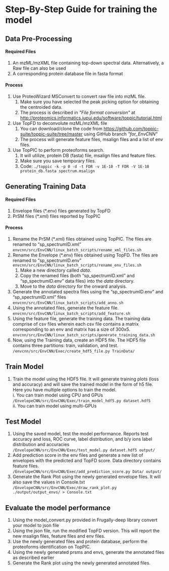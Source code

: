 # Step-By-Step Guide for training the model
## Data Pre-Processing ##
#### Required Files ####
1.	An mzML/mzXML file containing top-down spectral data. Alternatively, a Raw file can also be used
2.	A corresponding protein database file in fasta format
#### Process ####
1.	Use ProteoWizard MSConvert to convert raw file into mzML file. 
    1.	Make sure you have selected the peak picking option for obtaining the centroided data. 
    2.	The process is described in *"File format conversion"* at http://proteomics.informatics.iupui.edu/software/toppic/tutorial.html 
2.	Use TopFD to deconvolute mzML/mzXML file 
    1.	You can download/clone the code from https://github.com/toppic-suite/toppic-suite/tree/master using GitHub branch *"for_EnvCNN"*
    2.  The process will generate feature files, msalign files and a list of env files.
3.	Use TopPIC to perform proteoforms search. 
    1.  It will utilize, protein DB (fasta) file, msalign files and feature files.
    2.  Make sure you save temporary files.  
    3.  Code: ```./toppic -k -p 0 -d -t FDR -v 1E-10 -T FDR -V 1E-10 protein_db.fasta spectrum.msalign```

## Generating Training Data ##
#### Required Files ####
1.	Envelope files (*.env) files generated by TopFD
2.	PrSM files (*.xml) files reported by TopPIC
#### Process ####
1.	Rename the PrSM (*.xml) files obtained using TopPIC. The files are renamed to “sp_spectrumID.xml”
```envcnn/src/EnvCNN/linux_batch_scripts/rename_xml_files.sh```
2.	Rename the Envelope (*.env) files obtained using TopFD. The files are renamed to “sp_spectrumID.env”
```envcnn/src/EnvCNN/linux_batch_scripts/rename_env_files.sh```
    1.   Make a new directory called *data*.
    2.   Copy the renamed files (both “sp_spectrumID.xml” and “sp_spectrumID.env” data files) into the *data* directory. 
    2.   Move to the *data* directory for the onward analysis.
4.	Generate the annotated spectra files using the “sp_spectrumID.env” and “sp_spectrumID.xml” files
```envcnn/src/EnvCNN/linux_batch_scripts/add_anno.sh```
5.	Using the annotated files, generate the feature file. 
```envcnn/src/EnvCNN/linux_batch_scripts/add_feature.sh```
6.	Using the feature file, generate the training data. The training data comprise of csv files wherein each csv file contains a matrix corresponding to an env and matrix has a size of 300x5. 
```envcnn/src/EnvCNN/linux_batch_scripts/generate_training_data.sh```
7.	Now, using the Training data, create an HDF5 file. The HDF5 file contains three partitions: train, validation, and test.
```/envcnn/src/EnvCNN/Exec/create_hdf5_file.py TrainData/```

## Train Model
1.	Train the model using the HDF5 file. It will generate training plots (loss and accuracy) and will save the trained model in the form of h5 file. Here you have multiple options to train the model. <br/>
i.	You can train model using CPU and GPUs <br/>
```/EnvelopeCNN/src/EnvCNN/Exec/train_model_hdf5.py dataset.hdf5```<br/>
ii.	You can train model using multi-GPUs <br/>

## Test Model
1.	Using the saved model, test the model performance. Reports test accuracy and loss, ROC curve, label distribution, and b/y ions label distribution and accuracies<br/>
```/EnvelopeCNN/src/EnvCNN/Exec/test_model.py dataset.hdf5 output/```<br/>
2.	Add prediction score in the env files and generate a new list of envelopes with the predicted and TopFD score. Data directory contains feature files. <br/>
```/EnvelopeCNN/src/EnvCNN/Exec/add_prediction_score.py Data/ output/```<br/>
3.	Generate the Rank Plot using the newly generated envelope files. It will also save the values in Console.txt<br/>
```/EnvelopeCNN/src/EnvCNN/Exec/draw_rank_plot.py ./output/output_envs/ > Console.txt```<br/>

## Evaluate the model performance
1.	Using the model_convert.py provided in Frugally-deep library convert your model to json file
2.	Using the json file, run the modified TopFD version. This will report the new msalign files, feature files and env files.
3.	Use the newly generated files and protein database, perform the proteoforms identification on TopPIC. 
4.	Using the newly generated prsms and envs, generate the annotated files as described earlier
5.	Generate the Rank plot using the newly generated annotated files. 
